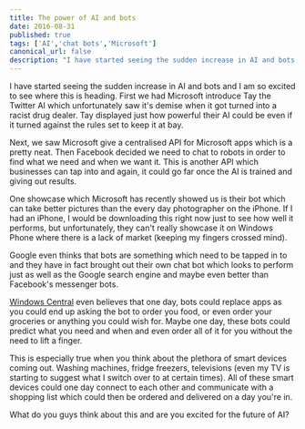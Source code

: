 ```yaml
---
title: The power of AI and bots
date: 2016-08-31
published: true
tags: ['AI','chat bots','Microsoft']
canonical_url: false
description: "I have started seeing the sudden increase in AI and bots and I am so excited to see where this is heading. First we had Microsoft introduce Tay the Twitter AI which unfortunately saw it's demise when it got turned into a racist drug dealer. Tay displayed just how powerful their AI could be even if it turned against the rules set to keep it at bay."
---
```


I have started seeing the sudden increase in AI and bots and I am so excited to see where this is heading. First we had Microsoft introduce Tay the Twitter AI which unfortunately saw it's demise when it got turned into a racist drug dealer. Tay displayed just how powerful their AI could be even if it turned against the rules set to keep it at bay.

Next, we saw Microsoft give a centralised API for Microsoft apps which is a pretty neat. Then Facebook decided we need to chat to robots in order to find what we need and when we want it. This is another API which businesses can tap into and again, it could go far once the AI is trained and giving out results.

One showcase which Microsoft has recently showed us is their bot which can take better pictures than the every day photographer on the iPhone. If I had an iPhone, I would be downloading this right now just to see how well it performs, but unfortunately, they can't really showcase it on Windows Phone where there is a lack of market (keeping my fingers crossed mind).

Google even thinks that bots are something which need to be tapped in to and they have in fact brought out their own chat bot which looks to perform just as well as the Google search engine and maybe even better than Facebook's messenger bots.

[Windows Central](https://www.windowscentral.com/ai-bots-and-canvases-conversation-part-i-my-evolving-view-microsofts-artificial-intelligence-vision) even believes that one day, bots could replace apps as you could end up asking the bot to order you food, or even order your groceries or anything you could wish for. Maybe one day, these bots could predict what you need and when and even order all of it for you without the need to lift a finger.

This is especially true when you think about the plethora of smart devices coming out. Washing machines, fridge freezers, televisions (even my TV is starting to suggest what I switch over to at certain times). All of these smart devices could one day connect to each other and communicate with a shopping list which could then be ordered and delivered on a day you're in.

What do you guys think about this and are you excited for the future of AI?
